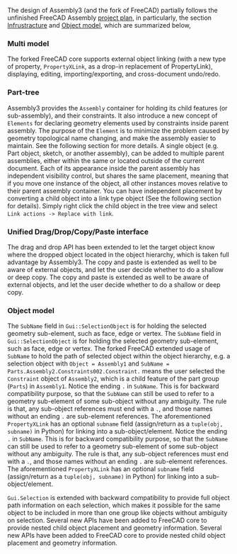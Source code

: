 The design of Assembly3 (and the fork of FreeCAD) partially follows the unfinished FreeCAD Assembly [project plan](https://www.freecadweb.org/wiki/Assembly_project), in particularly, the section [Infrustracture](https://www.freecadweb.org/wiki/Assembly_project#Infrastructure) and [Object model](https://www.freecadweb.org/wiki/Assembly_project#Object_model), which are summarized below,

### Multi model

The forked FreeCAD core supports external object linking (with a new type of property, `PropertyXLink`, as a drop-in replacement of PropertyLink), displaying, editing, importing/exporting, and cross-document undo/redo.

### Part-tree

Assembly3 provides the `Assembly` container for holding its child features (or sub-assembly), and their constraints. It also introduce a new concept of `Elements` for declaring geometry elements used by constraints inside parent assembly. The purpose of the `Element` is to minimize the problem caused by geometry topological name changing, and make the assembly easier to maintain. See the following section for more details. A single object (e.g. Part object, sketch, or another assembly), can be added to multiple parent assemblies, either within the same or located outside of the current document. Each of its appearance inside the parent assembly has independent visibility control, but shares the same placement, meaning that if you move one instance of the object, all other instances moves relative to their parent assembly container. You can have independent placement by converting a child object into a link type object (See the following section for details). Simply right click the child object in the tree view and select `Link actions -> Replace with link`.

### Unified Drag/Drop/Copy/Paste interface

The drag and drop API has been extended to let the target object know where the dropped object located in the object hierarchy, which is taken full advantage by Assembly3. The copy and paste is extended as well to be aware of external objects, and let the user decide whether to do a shallow or deep copy. The copy and paste is extended as well to be aware of external objects, and let the user decide whether to do a shallow or deep copy.

### Object model

The `SubName` field in `Gui::SelectionObject` is for holding the selected geometry sub-element, such as face, edge or vertex. The `SubName` field in `Gui::SelectionObject` is for holding the selected geometry sub-element, such as face, edge or vertex. The forked FreeCAD extended usage of `SubName` to hold the path of selected object within the object hierarchy, e.g. a selection object with `Object = Assembly1` and `SubName
= Parts.Assembly2.Constraints002.Constraint.` means the user selected the `Constraint` object of `Assembly2`, which is a child feature of the part group (`Parts`) in `Assembly1`. Notice the ending `.` in `SubName`. This is for backward compatibility purpose, so that the `SubName` can still be used to refer to a geometry sub-element of some sub-object without any ambiguity. The rule is that, any sub-object references must end with a `.`, and those names without an ending `.` are sub-element references. The aforementioned `PropertyXLink` has an optional `subname` field (assign/return as a `tuple(obj,
subname)` in Python) for linking into a sub-object/element. Notice the ending `.` in `SubName`. This is for backward compatibility purpose, so that the `SubName` can still be used to refer to a geometry sub-element of some sub-object without any ambiguity. The rule is that, any sub-object references must end with a `.`, and those names without an ending `.` are sub-element references. The aforementioned `PropertyXLink` has an optional `subname` field (assign/return as a `tuple(obj,
subname)` in Python) for linking into a sub-object/element.

`Gui.Selection` is extended with backward compatibility to provide full object path information on each selection, which makes it possible for the same object to be included in more than one group like objects without ambiguity on selection. Several new APIs have been added to FreeCAD core to provide nested child object placement and geometry information. Several new APIs have been added to FreeCAD core to provide nested child object placement and geometry information. 
